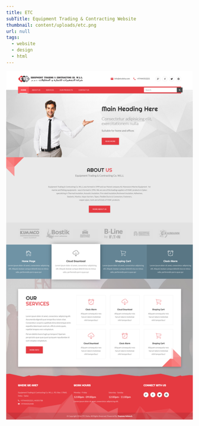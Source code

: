 ```yaml
---
title: ETC
subTitle: Equipment Trading & Contracting Website
thumbnail: content/uploads/etc.png
url: null
tags:
  - website
  - design
  - html
---
```


![ETC](content/uploads/etc-home.png)